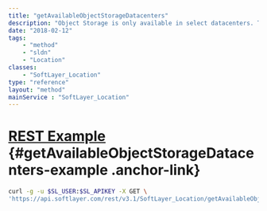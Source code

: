 ```yaml
---
title: "getAvailableObjectStorageDatacenters"
description: "Object Storage is only available in select datacenters. This method will return all the datacenters where object storage is available. "
date: "2018-02-12"
tags:
    - "method"
    - "sldn"
    - "Location"
classes:
    - "SoftLayer_Location"
type: "reference"
layout: "method"
mainService : "SoftLayer_Location"
---
```


# [REST Example](#getAvailableObjectStorageDatacenters-example) <a href="/article/rest/"><i class="fas fa-question"></i></a> {#getAvailableObjectStorageDatacenters-example .anchor-link} 
```bash
curl -g -u $SL_USER:$SL_APIKEY -X GET \
'https://api.softlayer.com/rest/v3.1/SoftLayer_Location/getAvailableObjectStorageDatacenters'
```
